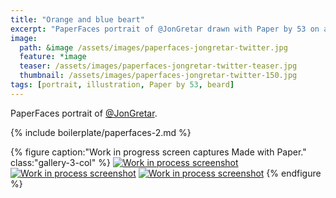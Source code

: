 ```yaml
---
title: "Orange and blue beart"
excerpt: "PaperFaces portrait of @JonGretar drawn with Paper by 53 on an iPad."
image: 
  path: &image /assets/images/paperfaces-jongretar-twitter.jpg 
  feature: *image
  teaser: /assets/images/paperfaces-jongretar-twitter-teaser.jpg
  thumbnail: /assets/images/paperfaces-jongretar-twitter-150.jpg
tags: [portrait, illustration, Paper by 53, beard]
---
```


PaperFaces portrait of [@JonGretar](https://twitter.com/jongretar).

{% include boilerplate/paperfaces-2.md %}

{% figure caption:"Work in progress screen captures Made with Paper." class:"gallery-3-col" %}
[![Work in process screenshot](/assets/images/paperfaces-jongretar-process-1-600.jpg)](/assets/images/paperfaces-jongretar-process-1-lg.jpg) [![Work in process screenshot](/assets/images/paperfaces-jongretar-process-2-600.jpg)](/assets/images/paperfaces-jongretar-process-2-lg.jpg) [![Work in process screenshot](/assets/images/paperfaces-jongretar-process-3-600.jpg)](/assets/images/paperfaces-jongretar-process-3-lg.jpg)
{% endfigure %}
